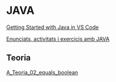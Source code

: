 # JAVA

[Getting Started with Java in VS Code](https://code.visualstudio.com/docs/java/java-tutorial)

[Enunciats, activitats i exercicis amb JAVA](https://docs.google.com/document/d/16LS34amjFw8euDG_pULGB0pzCmT_zRGDVfr8QhrSUas)


## Teoria

[A_Teoria_02_equals_boolean](./src/teoria/A_Teoria_02_equals_boolean.java)